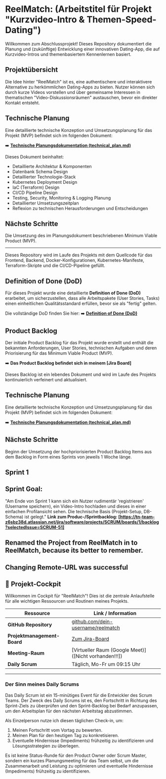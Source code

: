 # ReelMatch: (Arbeitstitel für Projekt "Kurzvideo-Intro & Themen-Speed-Dating")

Willkommen zum Abschlussprojekt! Dieses Repository dokumentiert die Planung und (zukünftige) Entwicklung einer innovativen Dating-App, die auf Kurzvideo-Intros und themenbasiertem Kennenlernen basiert.

## Projektübersicht

Die Idee hinter "ReelMatch" ist es, eine authentischere und interaktivere Alternative zu herkömmlichen Dating-Apps zu bieten. Nutzer können sich durch kurze Videos vorstellen und über gemeinsame Interessen in thematischen "Video-Diskussionsräumen" austauschen, bevor ein direkter Kontakt entsteht.

## Technische Planung

Eine detaillierte technische Konzeption und Umsetzungsplanung für das Projekt (MVP) befindet sich im folgenden Dokument:

➡️ **[Technische Planungsdokumentation (technical_plan.md)](./technical_plan.md)**



Dieses Dokument beinhaltet:
*   Detaillierte Architektur & Komponenten
*   Datenbank Schema Design
*   Detaillierter Technologie-Stack
*   Kubernetes Deployment Design
*   IaC (Terraform) Design
*   CI/CD Pipeline Design
*   Testing, Security, Monitoring & Logging Planung
*   Detaillierter Umsetzungszeitplan
*   Reflexion zu technischen Herausforderungen und Entscheidungen

## Nächste Schritte

Die Umsetzung des im Planungsdokument beschriebenen Minimum Viable Product (MVP).

---

Dieses Repository wird im Laufe des Projekts mit dem Quellcode für das Frontend, Backend, Docker-Konfigurationen, Kubernetes-Manifeste, Terraform-Skripte und die CI/CD-Pipeline gefüllt.


## Definition of Done (DoD)

Für dieses Projekt wurde eine detaillierte **Definition of Done (DoD)** erarbeitet, um sicherzustellen, dass alle Arbeitspakete (User Stories, Tasks) einen einheitlichen Qualitätsstandard erfüllen, bevor sie als "fertig" gelten.

Die vollständige DoD finden Sie hier:
➡️ **[Definition of Done (DoD)](./DEFINITION_OF_DONE.md)**

## Product Backlog

Der initiale Product Backlog für das Projekt wurde erstellt und enthält die bekannten Anforderungen, User Stories, technischen Aufgaben und deren Priorisierung für das Minimum Viable Product (MVP).

➡️ **Das Product Backlog befindet sich in meinem [Jira Board]**

Dieses Backlog ist ein lebendes Dokument und wird im Laufe des Projekts kontinuierlich verfeinert und aktualisiert.

## Technische Planung

Eine detaillierte technische Konzeption und Umsetzungsplanung für das Projekt (MVP) befindet sich im folgenden Dokument:

➡️ **[Technische Planungsdokumentation (technical_plan.md)](./technical_plan.md)**

## Nächste Schritte

Beginn der Umsetzung der hochpriorisierten Product Backlog Items aus dem Backlog in Form eines Sprints von jeweils 1 Woche länge.

## Sprint 1

## Sprint Goal: 
"Am Ende von Sprint 1 kann sich ein Nutzer rudimentär 'registrieren' (Username speichern), ein Video-Intro hochladen und dieses in einer einfachen Profilansicht sehen. Die technische Basis (Projekt-Setup, DB-Schema) ist gelegt."
**Link zum Produc-/Sprintbacklog:
[https://tn-team-z6sbz38d.atlassian.net/jira/software/projects/SCRUM/boards/1/backlog?selectedIssue=SCRUM-51]**

## Renamed the Project from ReelMatch in to ReelMatch, because its better to remember. 

## Changing Remote-URL was successful



## 🚀 Projekt-Cockpit

Willkommen im Cockpit für "ReelMatch"! Dies ist die zentrale Anlaufstelle für alle wichtigen Ressourcen und Routinen meines Projekts.

| Ressource                 | Link / Information                                            |
| ------------------------- | ------------------------------------------------------------- |
| **GitHub Repository**     | [github.com/dein-username/reelmatch](https://github.com/masterkey-berlin/ReelMatch]) |
| **Projektmanagement-Board** | [Zum Jira-Board]([https://tn-team-z6sbz38d.atlassian.net/jira/software/projects/SCRUM/boards/1/backlog?selectedIssue=SCRUM-16])       |
| **Meeting-Raum**          | [Virtueller Raum (Google Meet)]([Nicht vorhanden!!!]) |
| **Daily Scrum**           | Täglich, Mo-Fr um 09:15 Uhr                                   |

---
### Der Sinn meines Daily Scrums

Das Daily Scrum ist ein 15-minütiges Event für die Entwickler des Scrum Teams. Der Zweck des Daily Scrums ist es, den Fortschritt in Richtung des Sprint-Ziels zu überprüfen und den Sprint-Backlog bei Bedarf anzupassen, um den Arbeitsplan für den nächsten Arbeitstag abzustimmen. 

Als Einzelperson nutze ich diesen täglichen Check-in, um:
1.  Meinen Fortschritt vom Vortag zu bewerten.
2.  Meinen Plan für den heutigen Tag zu konkretisieren.
3.  Eventuelle Hindernisse (Impediments) frühzeitig zu identifizieren und Lösungsstrategien zu überlegen.

Es ist keine Status-Runde für den Product Owner oder Scrum Master, sondern ein kurzes Planungsmeeting für das Team selbst, um die Zusammenarbeit und Leistung zu optimieren und eventuelle Hindernisse (Impediments) frühzeitig zu identifizieren.